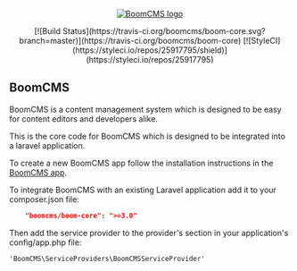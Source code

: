 <p align="center">
    <a href="http://www.boomcms.net" target="_blank">
        <img src="http:/www.boomcms.net/img/logo.png" alt="BoomCMS logo">
    </a>
</p>

<p align="center">
    [![Build Status](https://travis-ci.org/boomcms/boom-core.svg?branch=master)](https://travis-ci.org/boomcms/boom-core)
    [![StyleCI](https://styleci.io/repos/25917795/shield)](https://styleci.io/repos/25917795)
</p>

## BoomCMS

BoomCMS is a content management system which is designed to be easy for content editors and developers alike.

This is the core code for BoomCMS which is designed to be integrated into a laravel application.

To create a new BoomCMS app follow the installation instructions in the [BoomCMS app](https://github.com/boomcms/boomcms).

To integrate BoomCMS with an existing Laravel application add it to your composer.json file:

```json
    "boomcms/boom-core": ">=3.0"
```

Then add the service provider to the provider's section in your application's config/app.php file:

```
'BoomCMS\ServiceProviders\BoomCMSServiceProvider'
```
